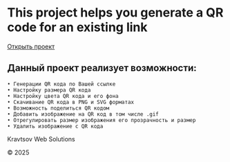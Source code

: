 # This project helps you generate a QR code for an existing link

<a href="https://ilia-kravtsov.github.io/Get_QR/" target="_blank" rel="noopener noreferrer">Открыть проект</a>

## Данный проект реализует возможности:

```
• Генерации QR кода по Вашей ссылке
• Настройку размера QR кода
• Настройку цвета QR кода и его фона
• Скачивание QR кода в PNG и SVG форматах
• Возможность поделиться QR кодом
• Добавить изображение на QR код в том числе .gif
• Отрегулировать размер изображения его прозрачность и размер
• Удалить изображение с QR кода
```

Kravtsov Web Solutions

© 2025

